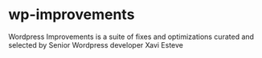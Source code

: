 wp-improvements
===============

Wordpress Improvements is a suite of fixes and optimizations curated and selected by Senior Wordpress developer Xavi Esteve
